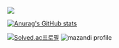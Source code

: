 <!---
dlwlehd/dlwlehd is a ✨ special ✨ repository because its `README.md` (this file) appears on your GitHub profile.
You can click the Preview link to take a look at your changes.
--->

[![](https://banner.codetree.ai/v1/banner/dltkdgns830)](https://www.codetree.ai/profiles/dltkdgns830)

[![Anurag's GitHub stats](https://github-readme-stats.vercel.app/api?username=dlwlehd)](https://github.com/anuraghazra/github-readme-stats)

[![Solved.ac프로필](http://mazassumnida.wtf/api/v2/generate_badge?boj=dltkdgns830)](https://solved.ac/dltkdgns830)         ![mazandi profile](http://mazandi.herokuapp.com/api?handle=dltkdgns830&theme=warm)

